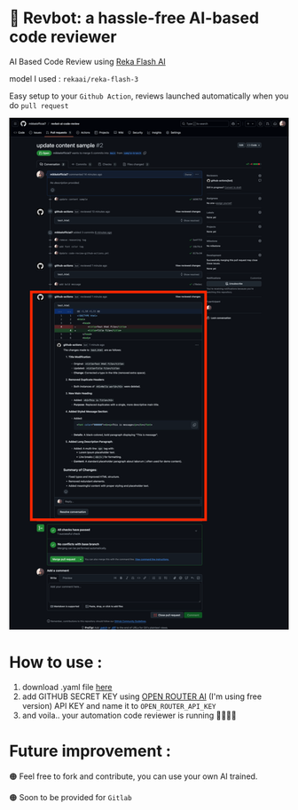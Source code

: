 # 🤖 Revbot: a hassle-free AI-based code reviewer
 AI Based Code Review using [Reka Flash AI](https://www.reka.ai/)
 
 model I used : ```rekaai/reka-flash-3```
 
 Easy setup to your ```Github Action```, reviews launched automatically when you do ```pull request```

 <img src="https://github.com/mikkelofficial7/revbot-ai-code-review/blob/main/snapshot.png" alt="snapshot" width="550">

# How to use :
1. download .yaml file [here](https://github.com/mikkelofficial7/revbot-ai-code-review/blob/main/.github/workflows/test-github-actions.yml)
2. add GITHUB SECRET KEY using [OPEN ROUTER AI](https://openrouter.ai/) (I'm using free version) API KEY and name it to ``` OPEN_ROUTER_API_KEY ```
3. and voila.. your automation code reviewer is running 🏃🏃🏾‍♀️

# Future improvement :
🟠 Feel free to fork and contribute, you can use your own AI trained.

🟠 Soon to be provided for ```Gitlab```
